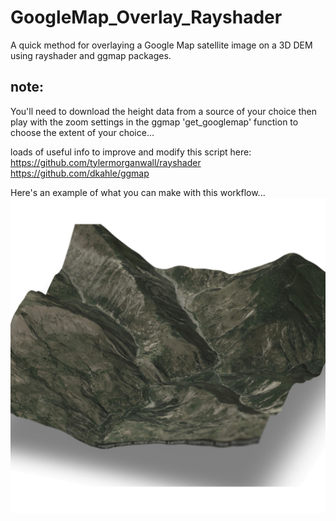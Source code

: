 # GoogleMap_Overlay_Rayshader
A quick method for overlaying a Google Map satellite image on a  3D DEM using rayshader and ggmap packages.

## note:
You'll need to download the height data from a source of your choice then play with the zoom settings in the ggmap 'get_googlemap' function to choose the extent of your choice...

loads of useful info to improve and modify this script here:
https://github.com/tylermorganwall/rayshader
https://github.com/dkahle/ggmap

Here's an example of what you can make with this workflow...
![Barre de Chine Example](./example/Barre_de_Chine.jpg)

